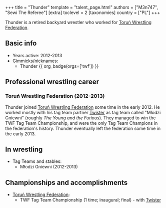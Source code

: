 +++
title = "Thunder"
template = "talent_page.html"
authors = ["M3n747", "Sewi The Referee"]
[extra]
toclevel = 2
[taxonomies]
country = ["PL"]
+++

Thunder is a retired backyard wrestler who worked for [Toruń Wrestling Federation](@/o/twf.md).

## Basic info

* Years active: 2012-2013
* Gimmicks/nicknames:
  - Thunder {{ org_badge(orgs=['twf']) }}

## Professional wrestling career

### Toruń Wrestling Federation (2012-2013)

Thunder joined [Toruń Wrestling Federation](@/o/twf.md) some time in the early 2012. He worked mostly with his tag team partner [Twister](@/w/twister.md) as tag team called "Młodzi Gniewni" (roughly _The Young and the Furious_). They managed to win the TWF Tag Team Championship, and were the only Tag Team Champions in the federation's history. Thunder eventually left the federation some time in the early 2013.

## In wrestling

* Tag Teams and stables:
  - Młodzi Gniewni (2012-2013)

## Championships and accomplishments

* [Toruń Wrestling Federation](@/o/twf.md):
  - TWF Tag Team Championship (1 time; inaugural; final) - with [Twister](@/w/twister.md)
